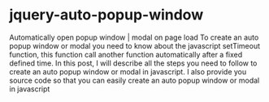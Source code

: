 # jquery-auto-popup-window
Automatically open popup window | modal on page load To create an auto popup window or modal you need to know about the javascript setTimeout function, this function call another function automatically after a fixed defined time. In this post, I will describe all the steps you need to follow to create an auto popup window or modal in javascript. I also provide you source code so that you can easily create an auto popup window or modal in javascript
